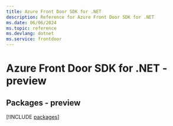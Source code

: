 ```yaml
---
title: Azure Front Door SDK for .NET
description: Reference for Azure Front Door SDK for .NET
ms.date: 06/06/2024
ms.topic: reference
ms.devlang: dotnet
ms.service: frontdoor
---
```

# Azure Front Door SDK for .NET - preview
## Packages - preview
[!INCLUDE [packages](front-door-index.md)]